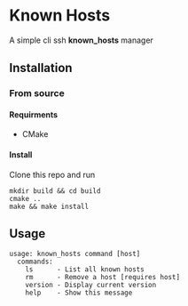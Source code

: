 # Known Hosts

A simple cli ssh **known_hosts** manager

## Installation

### From source

#### Requirments

* CMake

#### Install

Clone this repo and run

```
mkdir build && cd build
cmake ..
make && make install
```

## Usage

```
usage: known_hosts command [host]
  commands:
    ls      - List all known hosts
    rm      - Remove a host [requires host]
    version - Display current version
    help    - Show this message
```
